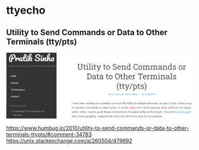 # ttyecho

## Utility to Send Commands or Data to Other Terminals (tty/pts)
[![](../../docs/ttyecho.png)](https://www.humbug.in/2010/utility-to-send-commands-or-data-to-other-terminals-ttypts/#comment-34783)

https://www.humbug.in/2010/utility-to-send-commands-or-data-to-other-terminals-ttypts/#comment-34783<br>
https://unix.stackexchange.com/a/260504/479692